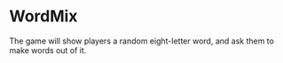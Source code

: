 # WordMix
The game will show players a random eight-letter word, and ask them to make words out of it.
